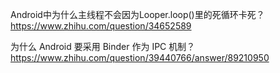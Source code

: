 Android中为什么主线程不会因为Looper.loop()里的死循环卡死？
https://www.zhihu.com/question/34652589

为什么 Android 要采用 Binder 作为 IPC 机制？
https://www.zhihu.com/question/39440766/answer/89210950
